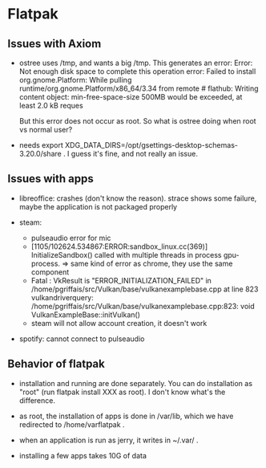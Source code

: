 # Flatpak

## Issues with Axiom

* ostree uses /tmp, and wants a big /tmp. This generates an error:
	Error: Not enough disk space to complete this operation
	error: Failed to install org.gnome.Platform: While pulling runtime/org.gnome.Platform/x86_64/3.34 from remote # flathub: Writing content object: min-free-space-size 500MB would be exceeded, at least 2.0 kB reques
	

	 But this error does not occur as root. So what is ostree doing when root vs normal user?

* needs export XDG_DATA_DIRS=/opt/gsettings-desktop-schemas-3.20.0/share . I guess it's fine, and not really an issue.


## Issues with apps

* libreoffice: crashes (don't know the reason). strace shows some failure, maybe the application is not packaged properly

* steam:
  - pulseaudio error for mic
  - [1105/102624.534867:ERROR:sandbox_linux.cc(369)] InitializeSandbox() called with multiple threads in process gpu-process. => same kind of error as chrome, they use the same component
  - Fatal : VkResult is "ERROR_INITIALIZATION_FAILED" in /home/pgriffais/src/Vulkan/base/vulkanexamplebase.cpp at line 823
vulkandriverquery: /home/pgriffais/src/Vulkan/base/vulkanexamplebase.cpp:823: void VulkanExampleBase::initVulkan()
  - steam will not allow account creation, it doesn't work

* spotify: cannot connect to pulseaudio




## Behavior of flatpak

* installation and running are done separately. You can do installation as "root" (run flatpak install XXX as root). I don't know what's the difference.

* as root, the installation of apps is done in /var/lib, which we have redirected to /home/varflatpak .

* when an application is run as jerry, it writes in ~/.var/ .

* installing a few apps takes 10G of data
